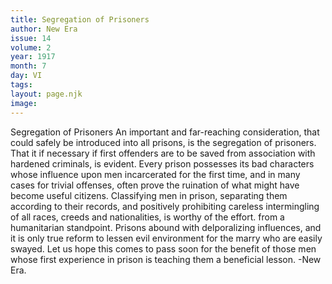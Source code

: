 ```yaml
---
title: Segregation of Prisoners
author: New Era
issue: 14
volume: 2
year: 1917
month: 7
day: VI
tags:
layout: page.njk
image:
---
```

Segregation of Prisoners   An important and far-reaching consideration, that could safely be introduced into all prisons, is the segregation of prisoners. That it if necessary if first offenders are to be saved from association with hardened criminals, is evident. Every prison possesses its bad characters whose influence upon men incarcerated for the first time, and in many cases for trivial offenses, often prove the ruination of what might have become useful citizens. Classifying men in prison, separating them according to their records, and positively prohibiting careless intermingling of all races, creeds and nationalities, is worthy of the effort. from a humanitarian standpoint. Prisons abound with delporalizing influences, and it is only true reform to lessen evil environment for the marry who are easily swayed. Let us hope this comes to pass soon for the benefit of those men whose first experience in prison is teaching them a beneficial lesson. -New Era.   
